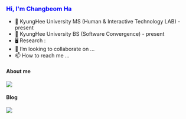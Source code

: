 ### <span style="color:blue"> Hi, I'm Changbeom Ha </span>
- 🏫 KyungHee University MS (Human & Interactive Technology LAB) - present
- 🏫 KyungHee University BS (Software Convergence) - present
- 🖥️ Research : 
- 💞️ I’m looking to collaborate on ...
- 📫 How to reach me ...

#### About me
<a href="https://shimmer-whistle-453.notion.site/changbeomHa-13f53f9f6add468d9e99d7a18288df24" target="_blank"><img src="https://img.shields.io/badge/Portfolio-181717?style=for-the-badge&logo=notion&logoColor=white"></a>

#### Blog
<a href="https://changbeomha.github.io" target="_blank"><img src="https://img.shields.io/badge/BLOG-181717?style=for-the-badge&logo=github&logoColor=white"></a>


<!---
changbeomHa/changbeomHa is a ✨ special ✨ repository because its `README.md` (this file) appears on your GitHub profile.
You can click the Preview link to take a look at your changes.
--->
